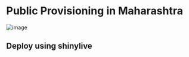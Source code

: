 

<h1>
  <span class="label label-primary"> Public Provisioning in Maharashtra </span>
</h1>







![image](https://github.com/user-attachments/assets/ae08f57b-26b6-405a-984b-c45c53359f91)








## Deploy using shinylive
